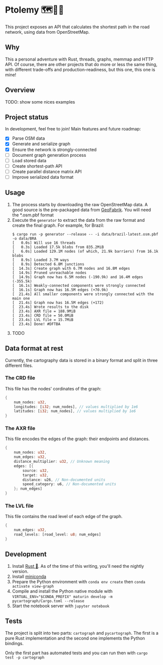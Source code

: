 # Ptolemy 🗺️🐍🦀

This project exposes an API that calculates the shortest path in the road network, using data from OpenStreetMap.

## Why

This a personal adventure with Rust, threads, graphs, memmap and HTTP API. Of course, there are other projects that do more or less the
same thing, with different trade-offs and production-readiness, but this one, this one is mine!

## Overview

TODO: show some nices examples

## Project status

In development, feel free to join! Main features and future roadmap:

- [x] Parse OSM data
- [x] Generate and serialize graph
- [x] Ensure the network is strongly-connected
- [ ] Document graph generation process
- [ ] Load stored data
- [ ] Create shortest-path API
- [ ] Create parallel distance matrix API
- [ ] Improve serialized data format

## Usage

1. The process starts by downloading the raw OpenStreetMap data. A good source is the pre-packaged data from [GeoFabrik](https://download.geofabrik.de/).
    You will need the *.osm.pbf format
2. Execute the `generator` to extract the data from the raw format and create the final graph. For example, for Brazil:
    ```
    $ cargo run -p generator --release -- -i data/brazil-latest.osm.pbf -o data/BRA
    [   0.0s] Will use 16 threads
    [   0.3s] Loaded 17.5k blobs from 835.2MiB
    [   6.0s] Loaded 129.1M nodes (of which, 21.9k barriers) from 16.1k blobs
    [   8.9s] Loaded 3.7M ways
    [   8.9s] Detected 6.8M junctions
    [  14.3s] Create graph with 6.7M nodes and 16.8M edges
    [  14.9s] Pruned unreachable nodes
    [  14.9s] Graph now has 6.5M nodes (-190.9k) and 16.4M edges (-355.5k)
    [  16.1s] Weakly-connected components were strongly connected
    [  16.1s] Graph now has 16.5M edges (+70.9k)
    [  21.4s] All smaller components were strongly connected with the main one
    [  21.4s] Graph now has 16.5M edges (+172)
    [  23.4s] Wrote results to the disk
    [  23.4s] AXR file = 188.9MiB
    [  23.4s] CRD file = 50.0MiB
    [  23.4s] LVL file = 15.7MiB
    [  23.4s] Done! #DFTBA
    ```
3. TODO

## Data format at rest

Currently, the cartography data is stored in a binary format and split in three different files.

### The CRD file

This file has the nodes' cordinates of the graph:

```rs
{
    num_nodes: u32,
    longitudes: [i32; num_nodes], // values multiplied by 1e6
    latitudes: [i32; num_nodes], // values multiplied by 1e6
}
```

### The AXR file

This file encodes the edges of the graph: their endpoints and distances.

```rs
{
    num_nodes: u32,
    num_edges: u32,
    distance_multiplier: u32, // Unknown meaning
    edges: [{
        source: u32,
        target: u32,
        distance: u26, // Non-documented units
        speed_category: u6, // Non-documented units
    }; num_edges]
}
```

### The LVL file

This file contains the road level of each edge of the graph.

```rs
{
    num_edges: u32,
    road_levels: [road_level: u8; num_edges]
}
```

## Development

1. Install [Rust 🦀](https://www.rust-lang.org/tools/install). As of the time of this writing, you'll need the nightly version.
2. Install [miniconda](https://docs.conda.io/projects/conda/en/latest/user-guide/install/index.html)
3. Prepare the Python environment with `conda env create` then `conda activate view-graph`
4. Compile and install the Python native module with `VIRTUAL_ENV="$CONDA_PREFIX" maturin develop -m pycartograph/Cargo.toml --release`
5. Start the notebook server with `jupyter notebook`

## Tests

The project is split into two parts: `cartograph` and `pycartograph`. The first is a pure Rust implementation and the second one implements the Python bindings.

Only the first part has automated tests and you can run then with `cargo test -p cartograph`